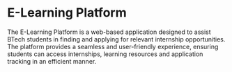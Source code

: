 # E-Learning Platform

The E-Learning Platform is a web-based application designed to assist BTech students in finding and applying for relevant internship opportunities. The platform provides a seamless and user-friendly experience, ensuring students can access internships, learning resources and application tracking in an efficient manner.
